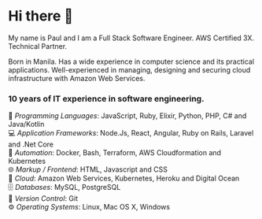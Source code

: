 # Hi there 👋

My name is Paul and I am a Full Stack Software Engineer. AWS Certified 3X. Technical Partner.

Born in Manila. Has a wide experience in computer science and its practical applications. Well-experienced in
managing, designing and securing cloud infrastructure with Amazon Web Services.

### 10 years of IT experience in software engineering.

📝 *Programming Languages*: JavaScript, Ruby, Elixir, Python, PHP, C# and Java/Kotlin<br>
💻 *Application Frameworks*: Node.Js, React, Angular, Ruby on Rails, Laravel and .Net Core<br>
🤖 *Automation*: Docker, Bash, Terraform, AWS Cloudformation and Kubernetes<br>
🌐 *Markup / Frontend*: HTML, Javascript and CSS<br>
🎈 *Cloud*: Amazon Web Services, Kubernetes, Heroku and Digital Ocean<br>
🗄 *Databases*: MySQL, PostgreSQL<br>
💾 *Version Control*: Git<br>
⚙️ *Operating Systems*: Linux, Mac OS X, Windows<br>

<!--
**w3kp/w3kp** is a ✨ _special_ ✨ repository because its `README.md` (this file) appears on your GitHub profile.

Here are some ideas to get you started:

- 🔭 I’m currently working on ...
- 🌱 I’m currently learning ...
- 👯 I’m looking to collaborate on ...
- 🤔 I’m looking for help with ...
- 💬 Ask me about ...
- 📫 How to reach me: ...
- 😄 Pronouns: ...
- ⚡ Fun fact: ...
-->
